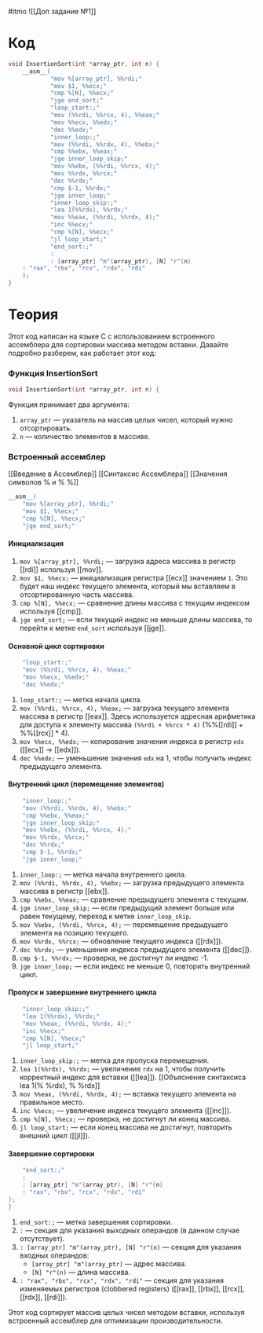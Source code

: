 #itmo 
![[Доп задание №1]]
# Код
```c
void InsertionSort(int *array_ptr, int n) {  
    __asm__(  
 			"mov %[array_ptr], %%rdi;"  
 			"mov $1, %%ecx;"
			"cmp %[N], %%ecx;"
			"jge end_sort;"
			"loop_start:;"
			"mov (%%rdi, %%rcx, 4), %%eax;"
			"mov %%ecx, %%edx;"
 			"dec %%edx;"
 			"inner_loop:;"
 			"mov (%%rdi, %%rdx, 4), %%ebx;"
 			"cmp %%ebx, %%eax;"
 			"jge inner_loop_skip;"
 			"mov %%ebx, (%%rdi, %%rcx, 4);"
 			"mov %%rdx, %%rcx;"
 			"dec %%rdx;"
 			"cmp $-1, %%rdx;"
 			"jge inner_loop;"
 			"inner_loop_skip:;"
 			"lea 1(%%rdx), %%rdx;"
 			"mov %%eax, (%%rdi, %%rdx, 4);"
 			"inc %%ecx;"
 			"cmp %[N], %%ecx;"
 			"jl loop_start;"
 			"end_sort:;"
 			:  
 			: [array_ptr] "m"(array_ptr), [N] "r"(n)  
    : "rax", "rbx", "rcx", "rdx", "rdi"  
    );  
}
```
# Теория
Этот код написан на языке C с использованием встроенного ассемблера для сортировки массива методом вставки. Давайте подробно разберем, как работает этот код:

### Функция InsertionSort

```c
void InsertionSort(int *array_ptr, int n) {
```

Функция принимает два аргумента:
1. `array_ptr` — указатель на массив целых чисел, который нужно отсортировать.
2. `n` — количество элементов в массиве.

### Встроенный ассемблер
[[Введение в Ассемблер]]
[[Синтаксис Ассемблера]]
[[Значения символов % и % %]]
```c
__asm__(
	"mov %[array_ptr], %%rdi;"  
	"mov $1, %%ecx;"
	"cmp %[N], %%ecx;"
	"jge end_sort;"
```
#### Инициализация
1. `mov %[array_ptr], %%rdi;` — загрузка адреса массива в регистр [[rdi]] используя [[mov]].
2. `mov $1, %%ecx;` — инициализация регистра [[ecx]] значением `1`. Это будет наш индекс текущего элемента, который мы вставляем в отсортированную часть массива.
3. `cmp %[N], %%ecx;` — сравнение длины массива с текущим индексом используя [[cmp]].
4. `jge end_sort;` — если текущий индекс не меньше длины массива, то перейти к метке `end_sort` используя [[jge]].

#### Основной цикл сортировки
```c
    "loop_start:;"
    "mov (%%rdi, %%rcx, 4), %%eax;"
    "mov %%ecx, %%edx;"
    "dec %%edx;"
```
1. `loop_start:;` — метка начала цикла.
2. `mov (%%rdi, %%rcx, 4), %%eax;` — загрузка текущего элемента массива в регистр [[eax]]. Здесь используется адресная арифметика для доступа к элементу массива `(%%rdi + %%rcx * 4)` (\%\%[[rdi]] + \%\%[[rcx]] * 4).
3. `mov %%ecx, %%edx;` — копирование значения индекса в регистр `edx` ([[ecx]] -> [[edx]]).
4. `dec %%edx;` — уменьшение значения `edx` на 1, чтобы получить индекс предыдущего элемента.

#### Внутренний цикл (перемещение элементов)
```c
    "inner_loop:;"
    "mov (%%rdi, %%rdx, 4), %%ebx;"
    "cmp %%ebx, %%eax;"
    "jge inner_loop_skip;"
    "mov %%ebx, (%%rdi, %%rcx, 4);"
    "mov %%rdx, %%rcx;"
    "dec %%rdx;"
    "cmp $-1, %%rdx;"
    "jge inner_loop;"
```

1. `inner_loop:;` — метка начала внутреннего цикла.
2. `mov (%%rdi, %%rdx, 4), %%ebx;` — загрузка предыдущего элемента массива в регистр [[ebx]].
3. `cmp %%ebx, %%eax;` — сравнение предыдущего элемента с текущим.
4. `jge inner_loop_skip;` — если предыдущий элемент больше или равен текущему, переход к метке `inner_loop_skip`.
5. `mov %%ebx, (%%rdi, %%rcx, 4);` — перемещение предыдущего элемента на позицию текущего.
6. `mov %%rdx, %%rcx;` — обновление текущего индекса ([[rdx]]).
7. `dec %%rdx;` — уменьшение индекса предыдущего элемента ([[dec]]).
8. `cmp $-1, %%rdx;` — проверка, не достигнут ли индекс -1.
9. `jge inner_loop;` — если индекс не меньше 0, повторить внутренний цикл.

#### Пропуск и завершение внутреннего цикла

```c
    "inner_loop_skip:;"
    "lea 1(%%rdx), %%rdx;"
    "mov %%eax, (%%rdi, %%rdx, 4);"
    "inc %%ecx;"
    "cmp %[N], %%ecx;"
    "jl loop_start;"
```

1. `inner_loop_skip:;` — метка для пропуска перемещения.
2. `lea 1(%%rdx), %%rdx;` — увеличение `rdx` на 1, чтобы получить корректный индекс для вставки ([[lea]]).
   [[Объяснение синтаксиса lea 1(% %rdx), % %rdx]]
3. `mov %%eax, (%%rdi, %%rdx, 4);` — вставка текущего элемента на правильное место.
4. `inc %%ecx;` — увеличение индекса текущего элемента ([[inc]]).
5. `cmp %[N], %%ecx;` — проверка, не достигнут ли конец массива.
6. `jl loop_start;` — если конец массива не достигнут, повторить внешний цикл ([[jl]]).

#### Завершение сортировки

```c
    "end_sort:;"
    :
    : [array_ptr] "m"(array_ptr), [N] "r"(n)
    : "rax", "rbx", "rcx", "rdx", "rdi"
);
}
```

1. `end_sort:;` — метка завершения сортировки.
2. `:` — секция для указания выходных операндов (в данном случае отсутствует).
3. `: [array_ptr] "m"(array_ptr), [N] "r"(n)` — секция для указания входных операндов:
    - `[array_ptr] "m"(array_ptr)` — адрес массива.
    - `[N] "r"(n)` — длина массива.
4. `: "rax", "rbx", "rcx", "rdx", "rdi"` — секция для указания изменяемых регистров (clobbered registers) ([[rax]], [[rbx]], [[rcx]], [[rdx]], [[rdi]]).

Этот код сортирует массив целых чисел методом вставки, используя встроенный ассемблер для оптимизации производительности.